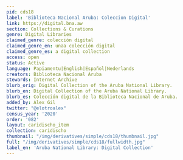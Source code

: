 ```yaml
---
pid: cds18
label: 'Biblioteca Nacional Aruba: Coleccion Digital'
link: https://digital.bna.aw
section: Collections & Curations
genre: Digital Libraries
claimed_genre: colección digital
claimed_genre_en: unaa colección digital
claimed_genre_es: a digital collection
access: open
status: Active
language: Papiamentu|English|Español|Nederlands
creators: Biblioteca Nacional Aruba
stewards: Internet Archive
blurb_orig: Digital Collection of the Aruba National Library.
blurb_en: Digital Collection of the Aruba National Library.
blurb_es: Colección digital de la Biblioteca Nacional de Aruba.
added_by: Alex Gil
twitter: "@elotroalex"
census_year: '2020'
order: '082'
layout: caridischo_item
collection: caridischo
thumbnail: "/img/derivatives/simple/cds18/thumbnail.jpg"
full: "/img/derivatives/simple/cds18/fullwidth.jpg"
label_en: 'Aruba National Library: Digital Collection'
---
```

